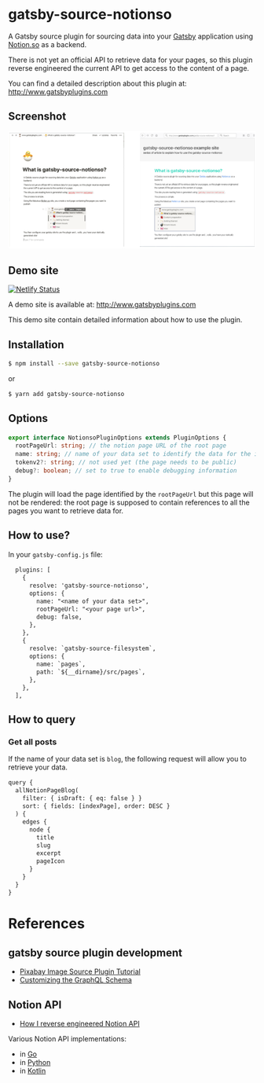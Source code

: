 # gatsby-source-notionso

A Gatsby source plugin for sourcing data into your [Gatsby](https://www.gatsbyjs.org/) application using [Notion.so](https://www.notion.so) as a backend.

There is not yet an official API to retrieve data for your pages, so this plugin reverse engineered the current API to get access to the content of a page.

You can find a detailed description about this plugin at: http://www.gatsbyplugins.com

## Screenshot

![notion.so web side by side](/images/notionso-web-sidebyside.png)

## Demo site

[![Netlify Status](https://api.netlify.com/api/v1/badges/dfab5a71-603a-4065-88fd-cf5a24194bc6/deploy-status)](https://app.netlify.com/sites/gatsbyplugins/deploys)

A demo site is available at: http://www.gatsbyplugins.com

This demo site contain detailed information about how to use the plugin.

## Installation
```sh
$ npm install --save gatsby-source-notionso
```

or

```sh
$ yarn add gatsby-source-notionso
```

## Options
```ts
export interface NotionsoPluginOptions extends PluginOptions {
  rootPageUrl: string; // the notion page URL of the root page
  name: string; // name of your data set to identify the data for the instance of this plugin
  tokenv2?: string; // not used yet (the page needs to be public)
  debug?: boolean; // set to true to enable debugging information
}
```

The plugin will load the page identified by the `rootPageUrl` but this page will not be rendered: the root page is supposed to contain
references to all the pages you want to retrieve data for.

## How to use?

In your `gatsby-config.js` file:

```
  plugins: [
    {
      resolve: 'gatsby-source-notionso',
      options: {
        name: "<name of your data set>",
        rootPageUrl: "<your page url>",
        debug: false,
      },
    },
    {
      resolve: `gatsby-source-filesystem`,
      options: {
        name: `pages`,
        path: `${__dirname}/src/pages`,
      },
    },
  ],

```

## How to query

### Get all posts

If the name of your data set is `blog`, the following request will allow you to retrieve your data.

```
query {
  allNotionPageBlog(
    filter: { isDraft: { eq: false } }
    sort: { fields: [indexPage], order: DESC }
  ) {
    edges {
      node {
        title
        slug
        excerpt
        pageIcon
      }
    }
  }
}
```

# References

## gatsby source plugin development

* [Pixabay Image Source Plugin Tutorial](https://www.gatsbyjs.org/docs/pixabay-source-plugin-tutorial/)
* [Customizing the GraphQL Schema](https://www.gatsbyjs.org/docs/schema-customization)

## Notion API

* [How I reverse engineered Notion API](https://blog.kowalczyk.info/article/88aee8f43620471aa9dbcad28368174c/how-i-reverse-engineered-notion-api.html)

Various Notion API implementations:
 * in [Go](https://github.com/kjk/notionapi)
 * in [Python](https://github.com/jamalex/notion-py)
 * in [Kotlin](https://github.com/petersamokhin/knotion-api)

